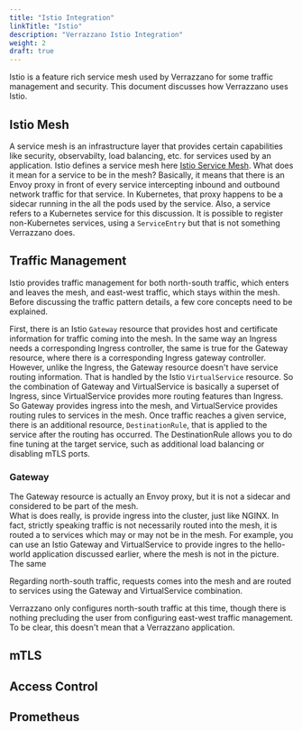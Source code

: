 ```yaml
---
title: "Istio Integration"
linkTitle: "Istio"
description: "Verrazzano Istio Integration" 
weight: 2
draft: true
---
```


Istio is a feature rich service mesh used by Verrazzano for some traffic management and security.
This document discusses how Verrazzano uses Istio.

## Istio Mesh
A service mesh is an infrastructure layer that provides certain capabilities like security, observabilty, load balancing,
etc. for services used by an application.  Istio defines a service mesh here [Istio Service Mesh](https://istio.io/latest/about/service-mesh/).
What does it mean for a service to be in the mesh?  Basically, it means that there is an Envoy proxy in front of every 
service intercepting inbound and outbound network traffic for that service.  In Kubernetes, that proxy happens to be a sidecar 
running in the all the pods used by the service.  Also, a service refers to a Kubernetes service for this discussion. It is possible
to register non-Kubernetes services, using a `ServiceEntry` but that is not something Verrazzano does.

## Traffic Management
Istio provides traffic management for both north-south traffic, which enters and leaves the mesh, and east-west traffic,
which stays within the mesh.  Before discussing the traffic pattern details, a few core concepts need to be explained.  

First, there is an Istio `Gateway` resource that provides host and certificate information for traffic coming into the mesh. 
In the same way an Ingress needs a corresponding Ingress controller, the same is true for the Gateway resource, where there 
is a corresponding Ingress gateway controller.  However, unlike the Ingress, the Gateway resource doesn't have service routing 
information.  That is handled by the Istio `VirtualService` resource.  So the combination of Gateway and VirtualService is 
basically a superset of Ingress, since VirtualService provides more routing features than Ingress.  So Gateway provides ingress
into the mesh, and VirtualService provides routing rules to services in the mesh.  Once traffic reaches a given service, there is 
an additional resource, `DestinationRule`, that is applied to the service after the routing has occurred.  The DestinationRule 
allows you to do fine tuning at the target service, such as additional load balancing or disabling mTLS ports.

### Gateway
The Gateway resource is actually an Envoy proxy, but it is not a sidecar and considered to be part of the mesh.  
What is does really, is provide ingress into the cluster, just like NGINX. In fact, strictly speaking traffic 
is not necessarily routed into the mesh, it is routed a to services which may or may not be in the mesh. For example,
you can use an Istio Gateway and VirtualService to provide ingres to the hello-world application discussed earlier,
where the mesh is not in the picture.  The same  
 

Regarding north-south traffic, requests comes into the mesh and are routed to services using the Gateway and VirtualService
combination.

Verrazzano only configures north-south traffic at this time, though there is nothing precluding
the user from configuring east-west traffic management.  To be clear, this doesn't mean that a Verrazzano application.

## mTLS
## Access Control
## Prometheus

